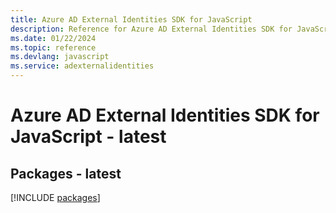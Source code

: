 ```yaml
---
title: Azure AD External Identities SDK for JavaScript
description: Reference for Azure AD External Identities SDK for JavaScript
ms.date: 01/22/2024
ms.topic: reference
ms.devlang: javascript
ms.service: adexternalidentities
---
```

# Azure AD External Identities SDK for JavaScript - latest
## Packages - latest
[!INCLUDE [packages](ad-external-identities-index.md)]